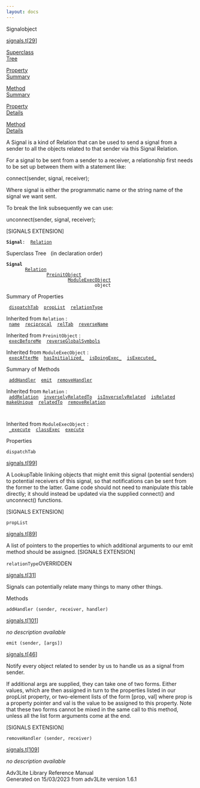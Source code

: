 ```yaml
---
layout: docs
---
```

<span class="title">Signal</span><span class="type">object</span>

[signals.t](../file/signals.t.html)\[[29](../source/signals.t.html#29)\]

[Superclass  
Tree](#_SuperClassTree_)

[Property  
Summary](#_PropSummary_)

[Method  
Summary](#_MethodSummary_)

[Property  
Details](#_Properties_)

[Method  
Details](#_Methods_)

<div class="fdesc">

A Signal is a kind of Relation that can be used to send a signal from a
sender to all the objects related to that sender via this Signal
Relation.

For a signal to be sent from a sender to a receiver, a relationship
first needs to be set up between them with a statement like:

connect(sender, signal, receiver);

Where signal is either the programmatic name or the string name of the
signal we want sent.

To break the link subsequently we can use:

unconnect(sender, signal, receiver);

\[SIGNALS EXTENSION\]

**`Signal`**` :   `[`Relation`](../object/Relation.html)

</div>

<span id="_SuperClassTree_"></span>

<div class="mjhd">

<span class="hdln">Superclass Tree</span>   (in declaration order)

</div>

**`Signal`**  
`         `[`Relation`](../object/Relation.html)  
`                 `[`PreinitObject`](../object/PreinitObject.html)  
`                         `[`ModuleExecObject`](../object/ModuleExecObject.html)  
`                                 object`  
<span id="_PropSummary_"></span>

<div class="mjhd">

<span class="hdln">Summary of Properties</span>  

</div>

` `[`dispatchTab`](#dispatchTab)`  `[`propList`](#propList)`  `[`relationType`](#relationType)`  `

Inherited from `Relation` :  
` `[`name`](../object/Relation.html#name)`  `[`reciprocal`](../object/Relation.html#reciprocal)`  `[`relTab`](../object/Relation.html#relTab)`  `[`reverseName`](../object/Relation.html#reverseName)`  `

Inherited from `PreinitObject` :  
` `[`execBeforeMe`](../object/PreinitObject.html#execBeforeMe)`  `[`reverseGlobalSymbols`](../object/PreinitObject.html#reverseGlobalSymbols)`  `

Inherited from `ModuleExecObject` :  
` `[`execAfterMe`](../object/ModuleExecObject.html#execAfterMe)`  `[`hasInitialized_`](../object/ModuleExecObject.html#hasInitialized_)`  `[`isDoingExec_`](../object/ModuleExecObject.html#isDoingExec_)`  `[`isExecuted_`](../object/ModuleExecObject.html#isExecuted_)`  `

<span id="_MethodSummary_"></span>

<div class="mjhd">

<span class="hdln">Summary of Methods</span>  

</div>

` `[`addHandler`](#addHandler)`  `[`emit`](#emit)`  `[`removeHandler`](#removeHandler)`  `

Inherited from `Relation` :  
` `[`addRelation`](../object/Relation.html#addRelation)`  `[`inverselyRelatedTo`](../object/Relation.html#inverselyRelatedTo)`  `[`isInverselyRelated`](../object/Relation.html#isInverselyRelated)`  `[`isRelated`](../object/Relation.html#isRelated)`  `[`makeUnique`](../object/Relation.html#makeUnique)`  `[`relatedTo`](../object/Relation.html#relatedTo)`  `[`removeRelation`](../object/Relation.html#removeRelation)`  `

` `

Inherited from `ModuleExecObject` :  
` `[`_execute`](../object/ModuleExecObject.html#_execute)`  `[`classExec`](../object/ModuleExecObject.html#classExec)`  `[`execute`](../object/ModuleExecObject.html#execute)`  `

<span id="_Properties_"></span>

<div class="mjhd">

<span class="hdln">Properties</span>  

</div>

<span id="dispatchTab"></span>

`dispatchTab`

[signals.t](../file/signals.t.html)\[[99](../source/signals.t.html#99)\]

<div class="desc">

A LookupTable liniking objects that might emit this signal (potential
senders) to potential receivers of this signal, so that notifications
can be sent from the former to the latter. Game code should not need to
manipulate this table directly; it should instead be updated via the
supplied connect() and unconnect() functions.

\[SIGNALS EXTENSION\]

</div>

<span id="propList"></span>

`propList`

[signals.t](../file/signals.t.html)\[[89](../source/signals.t.html#89)\]

<div class="desc">

A list of pointers to the properties to which additional arguments to
our emit method should be assigned. \[SIGNALS EXTENSION\]

</div>

<span id="relationType"></span>

`relationType`<span class="rem">OVERRIDDEN</span>

[signals.t](../file/signals.t.html)\[[31](../source/signals.t.html#31)\]

<div class="desc">

Signals can potentially relate many things to many other things.

</div>

<span id="_Methods_"></span>

<div class="mjhd">

<span class="hdln">Methods</span>  

</div>

<span id="addHandler"></span>

`addHandler (sender, receiver, handler)`

[signals.t](../file/signals.t.html)\[[101](../source/signals.t.html#101)\]

<div class="desc">

*no description available*

</div>

<span id="emit"></span>

`emit (sender, [args])`

[signals.t](../file/signals.t.html)\[[46](../source/signals.t.html#46)\]

<div class="desc">

Notify every object related to sender by us to handle us as a signal
from sender.

If additional args are supplied, they can take one of two forms. Either
values, which are then assigned in turn to the properties listed in our
propList property, or two-element lists of the form \[prop, val\] where
prop is a property pointer and val is the value to be assigned to this
property. Note that these two forms cannot be mixed in the same call to
this method, unless all the list form arguments come at the end.

\[SIGNALS EXTENSION\]

</div>

<span id="removeHandler"></span>

`removeHandler (sender, receiver)`

[signals.t](../file/signals.t.html)\[[109](../source/signals.t.html#109)\]

<div class="desc">

*no description available*

</div>

<div class="ftr">

Adv3Lite Library Reference Manual  
Generated on 15/03/2023 from adv3Lite version 1.6.1

</div>

